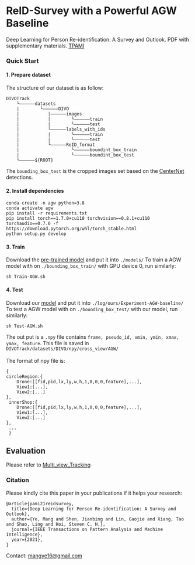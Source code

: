 # ReID-Survey with a Powerful AGW Baseline
Deep Learning for Person Re-identification:  A Survey and Outlook. PDF with supplementary materials. [TPAMI](https://ieeexplore.ieee.org/abstract/document/9336268)

### Quick Start

#### 1. Prepare dataset 
The structure of our dataset is as follow:
```
DIVOTrack
    └——————datasets
    |        └——————DIVO
    |           |——————images
    |           |        └——————train
    |           |        └——————test
    |           └——————labels_with_ids
    |           |        └——————train
    |           |        └——————test
    |           └——————ReID_format
    |                    └——————boundint_box_train
    |                    └——————boundint_box_test  
    └——————${ROOT}
```

The `bounding_box_test` is the cropped images set based on the [CenterNet](Traing_Detector/) detections.

#### 2. Install dependencies

```
conda create -n agw python=3.8
conda activate agw
pip install -r requirements.txt
pip install torch==1.7.0+cu110 torchvision==0.8.1+cu110 torchaudio==0.7.0 -f https://download.pytorch.org/whl/torch_stable.html
python setup.py develop
```
  
#### 3. Train
Download the [pre-trained model](https://drive.google.com/file/d/1kPr3jWutqkW7AlqBOy0XqjfXaupslvti/view?usp=share_link) and put it into `./models/` 
To train a AGW model with on `./bounding_box_train/` with GPU device 0, run similarly:
```
sh Train-AGW.sh
```

#### 4. Test
Download our [model](https://drive.google.com/file/d/1kPr3jWutqkW7AlqBOy0XqjfXaupslvti/view?usp=share_link) and put it into `./log/ours/Experiment-AGW-baseline/`
To test a AGW model with on `./bounding_box_test/` with our model, run similarly:
```
sh Test-AGW.sh
```
The out put is a `.npy` file contains `frame, pseudo_id, xmin, ymin, xmax, ymax, feature`.
This file is saved in `DIVOTrack/datasets/DIVO/npy/cross_view/AGW/`
<br><br> The format of npy file is:
```
{
circleRegion:{
    Drone:[[fid,pid,lx,ly,w,h,1,0,0,0,feature],...],   
    View1:[...],   
    View2:[...]
}, 
 innerShop:{
    Drone:[[fid,pid,lx,ly,w,h,1,0,0,0,feature],...],   
    View1:[...],   
    View2:[...]
}, 
 ...
 }
```

## Evaluation
Please refer to [Multi_view_Tracking](https://github.com/shengyuhao/DIVOTrack/tree/main/Multi_view_Tracking)


### Citation

Please kindly cite this paper in your publications if it helps your research:
```
@article{pami21reidsurvey,
  title={Deep Learning for Person Re-identification: A Survey and Outlook},
  author={Ye, Mang and Shen, Jianbing and Lin, Gaojie and Xiang, Tao and Shao, Ling and Hoi, Steven C. H.},
  journal={IEEE Transactions on Pattern Analysis and Machine Intelligence},
  year={2021},
}
```

Contact: mangye16@gmail.com
